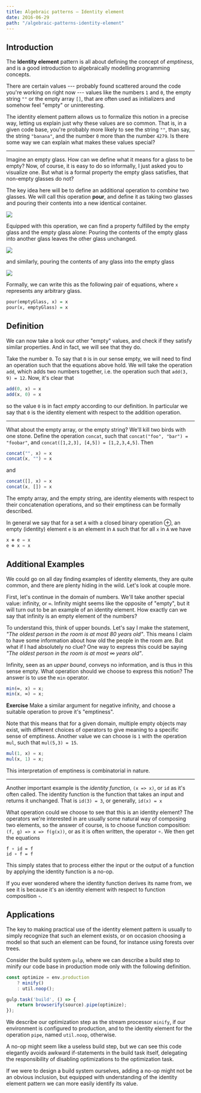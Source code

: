 ```yaml
---
title: Algebraic patterns — Identity element
date: 2016-06-29
path: "/algebraic-patterns-identity-element"
---
```


Introduction
------------

The **Identity element** pattern is all about defining the concept of
*emptiness*, and is a good introduction to algebraically modelling
programming concepts.

There are certain values --- probably found scattered around the code
you're working on right now --- values like the numbers `1` and `0`,
the empty string `""` or the empty array `[]`, that are often used as
initializers and somehow feel "empty" or uninteresting.

The identity element pattern allows us to formalize this notion in a
precise way, letting us explain just why these values are so
common. That is, in a given code base, you're probably more likely to
see the string `""`, than say, the string `"banana"`, and the number
`0` more than the number `4279`. Is there some way we can explain what
makes these values special?

<hr>

Imagine an empty glass. How can we define what it means for a glass to
be empty? Now, of course, it is easy to do so informally, I just asked
you to visualize one. But what is a formal property the empty glass
satisfies, that non-empty glasses do not?

The key idea here will be to define an additional operation to *combine* two
glasses. We will call this operation **pour**, and define it as taking
two glasses and pouring their contents into a new identical
container.

<div class="figure">
  <img src="/images/pour.png" />
</div>

Equipped with this operation, we can find a property fulfilled by the
empty glass and the empty glass alone: Pouring the contents of the
empty glass into another glass leaves the other glass unchanged.

<div class="figure">
  <img src="/images/empty2.png" />
</div>

and similarly, pouring the contents of any glass into the empty glass

<div class="figure">
  <img src="/images/empty1.png" />
</div>

Formally, we can write this as the following pair of equations, where
`x` represents any arbitrary glass.

```haskell
pour(emptyGlass, x) = x
pour(x, emptyGlass) = x
```

Definition
--------

We can now take a look our other "empty" values, and check if they
satisfy similar properties. And in fact, we will see that they do.

Take the number `0`. To say that `0` is in our sense empty, we will
need to find an operation such that the equations above hold. We will
take the operation `add`, which adds two numbers together, i.e. the
operation such that `add(3, 9) = 12`. Now, it's clear that

```javascript
add(0, x) = x
add(x, 0) = x
```

so the value `0` is in fact *empty* according to our definition. In
particular we say that `0` is the identity element with respect to the
addition operation.

<hr>

What about the empty array, or the empty string? We'll kill two
birds with one stone. Define the operation `concat`, such
that `concat("foo", "bar") = "foobar"`, and `concat([1,2,3], [4,5]) =
[1,2,3,4,5]`. Then

```javascript
concat("", x) = x
concat(x, "") = x
```

and

```javascript
concat([], x) = x
concat(x, []) = x
```

The empty array, and the empty string, are identity elements with
respect to their concatenation operations, and so their emptiness can
be formally described.

In general we say that for a set `A` with a closed binary operation ⊕,
an empty (identity) element `e` is an element in `A` such that for all
`x` in `A` we have

```javascript
x ⊕ e = x
e ⊕ x = x
```

Additional Examples
-------------

We could go on all day finding examples of identity elements, they are
quite common, and there are plenty hiding in the wild. Let's look at
couple more.

First, let's continue in the domain of numbers. We'll take another
special value: infinity, or `∞`. Infinity might seems like the
opposite of "empty", but it will turn out to be an example of an
identity element. How exactly can we say that infinity is an empty
element of the numbers?

To understand this, think of upper bounds. Let's say I make the
statement, *"The oldest person in the room is at most 80 years
old"*. This means I claim to have some information about how old the
people in the room are. But what if I had absolutely no clue?
One way to express this could be saying *"The oldest person in the room
is at most ∞ years old"*.

Infinity, seen as an *upper bound*, conveys no information, and is thus
in this sense empty. What operation should we choose to express
this notion? The answer is to use the `min` operator.

```javascript
min(∞, x) = x;
min(x, ∞) = x;
```

**Exercise** Make a similar argument for negative infinity, and
choose a suitable operation to prove it's "emptiness".

Note that this means that for a given domain, multiple empty objects
may exist, with different choices of operators to give meaning to a
specific sense of emptiness. Another value we can choose is `1` with
the operation `mul`, such that `mul(5,3) = 15`.

```javascript
mul(1, x) = x;
mul(x, 1) = x;
```

This interpretation of emptiness is combinatorial in nature.

<hr>

Another important example is the *identity function*, `(x => x)`, or
`id` as it's often called. The identity function is the function that
takes an input and returns it unchanged. That is `id(3) = 3`, or
generally, `id(x) = x`

What operation could we choose to see that this is an identity
element? The operators we're interested in are usually some natural
way of composing two elements, so the answer of course, is to choose
function composition: `(f, g) => x => f(g(x))`, or as it is often
written, the operator ∘. We then get the equations

```
f ∘ id = f
id ∘ f = f
```

This simply states that to process either the input or the output of a
function by applying the identity function is a no-op.

If you ever wondered where the identity function derives its name
from, we see it is because it's an identity element with respect to
function composition `∘`.

Applications
---------------------

The key to making practical use of the identity element pattern is
usually to simply recognize that such an element exists, or on
occasion choosing a model so that such an element can be found, for
instance using forests over trees.

Consider the build system `gulp`, where we can describe a build step
to minify our code base in production mode only with the following
definition.

```javascript
const optimize = env.production
    ? minify()
    : util.noop();

gulp.task('build', () => {
    return browserify(source).pipe(optimize);
});
```

We describe our optimization step as the stream processor `minify`, if
our environment is configured to production, and to the identity
element for the operation `pipe`, named `util.noop`, otherwise.

A no-op might seem like a useless build step, but we can see
this code elegantly avoids awkward if-statements in the build task
itself, delegating the responsibility of disabling optimizations to
the optimization task.

If we were to design a build system ourselves, adding a no-op might
not be an obvious inclusion, but equipped with understanding of the
identity element pattern we can more easily identify its value.
